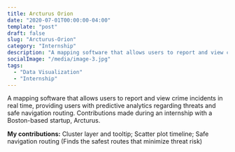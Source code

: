 ```yaml
---
title: Arcturus Orion
date: "2020-07-01T00:00:00-04:00"
template: "post"
draft: false
slug: "Arcturus-Orion"
category: "Internship"
description: "A mapping software that allows users to report and view crime incidents in real time, providing users with predictive analytics regarding threats and safe navigation routing. Contributions made during an internship with a Boston-based startup, Arcturus."
socialImage: "/media/image-3.jpg"
tags:
  - "Data Visualization"
  - "Internship"
---
```


A mapping software that allows users to report and view crime incidents in real time, providing users with predictive analytics regarding threats and safe navigation routing. Contributions made during an internship with a Boston-based startup, Arcturus.

**My contributions:** Cluster layer and tooltip; Scatter plot timeline; Safe navigation routing (Finds the safest routes that minimize threat risk)

